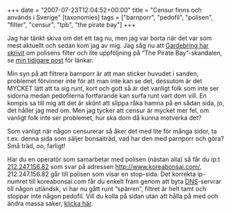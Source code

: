 +++
date = "2007-07-23T12:04:52+00:00"
title = "Censur finns och används i Sverige"
[taxonomies]
tags = ["barnporr", "pedofil", "polisen", "filter", "censur", "tpb", "the pirate bay"]
+++

Jag har tänkt skiva om det ett tag nu, men jag var borta när det var som mest aktuellt och sedan kom jag av mig. Jag såg nu att [Gardebring har skrivit][1] om polisens filter och lite uppföljning på &#8220;The Pirate Bay&#8221;-skandalen, se [min tidigare post][2] för länkar.

Min syn på att filtrera barnporr är att man sticker huvudet i sanden, problemet förvinner inte för att man inte kan se det, dessutom är det MYCKET lätt att ta sig runt, kort och gott så är det vanligt folk som inte ser sidorna medan pedofilerna fortfarande kan surfa runt vart dom vill. En kompis sa till mig att det är skönt att slippa råka hamna på en sådan sida, jo, det håller jag med om. Men jag tycker att censur är mycket mer fel, om vanligt folk inte ser problemet, hur ska dom då kunna motverka det?

Som vanligt när någon censurerar så åker det med lite för många sidor, ta t.ex. denna sida som säljer <span class="bloglink"><span id="LabelText">bonsaiträd, vad har den med parnporr och göra? Små träd, oo, farligt!</span></span>

Har du en operatör som samarbetar med polisen (nästan alla) så får du ip:t [212.247.156.82][3] som svar på adressen <http://www.koreabonsai.com/>, 212.247.156.82 går till polisen som visar en stop-sida. Det korrekta ip-numret till koreabonsai.com får du enkelt fram genom att byta [DNS][4]-servrar till någon utländsk, vi har nu gått runt &#8220;spärren&#8221;, filtret är helt tamt och stoppar inte någon pedofil. Vill du kolla på sidan utan att hålla på med och ändra massa saker, [klicka här][5].



<small></small>

 [1]: https://web.archive.org/web/20080720183013/http://gardebring.com/2007/07/345.html
 [2]: https://nsg.cc/post/2007/the-pirate-bay/
 [3]: http://212.247.156.82
 [4]: http://sv.wikipedia.org/wiki/DNS
 [5]: http://web.archive.org/web/*/http://koreabonsai.com/
